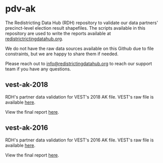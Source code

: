 # pdv-ak

The Redistricting Data Hub (RDH) repository to validate our data partners' precinct-level election result shapefiles. The scripts available in this repository are used to write the reports available at [redistrictrictingdatahub.org]([https://redistrictingdatahub.org/](https://redistrictingdatahub.org/)). 

We do not have the raw data sources available on this Github due to file constraints, but we are happy to share them if needed. 

Please reach out to info@redistrictingdatahub.org to reach our support team if you have any questions. 

## vest-ak-2018

RDH's partner data validation for VEST's 2018 AK file. VEST's raw file is available [here](https://dataverse.harvard.edu/file.xhtml?persistentId=doi:10.7910/DVN/UBKYRU/ZAKJY9&version=36.0).

View the final report [here](https://redistrictingdatahub.org/dataset/vest-2018-alaska-precinct-and-election-results/).

## vest-ak-2016

RDH's partner data validation for VEST's 2016 AK file. VEST's raw file is available [here](https://dataverse.harvard.edu/file.xhtml?persistentId=doi:10.7910/DVN/NH5S2I/T9HQ58&version=56.0).

View the final report [here](https://redistrictingdatahub.org/dataset/vest-2016-alaska-precinct-and-election-results/).
